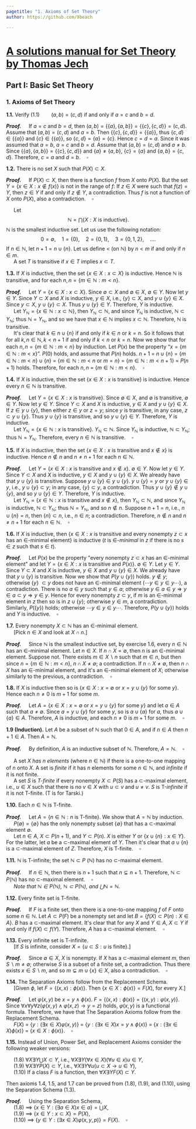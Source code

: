 ```yaml
---
pagetitle: "1. Axioms of Set Theory"
author: https://github.com/9beach

---
```

# [A solutions manual for Set Theory by Thomas Jech](README.md)
## Part I: Basic Set Theory
### 1. Axioms of Set Theory

**1.1.** Verify (1.1)$\qquad(a, b) = (c, d)$ if and only if $a = c$ and
$b = d$.

**_Proof._**&nbsp;$\quad$If $a=c$ and $b=d$, then $(a,b)=\{\{a\},\{a,b\}
\}=\{\{c\},\{c,d\}\}=(c,d)$. Assume that $(a,b)=(c,d)$ and $a=b$. Then
$\{\{c\},\{c,d\}\}=\{\{a\}\}$, thus $\{c,d\}\in\{\{a\}\}$ and
$\{c\}\in\{\{a\}\}$, so $\{c,d\}=\{a\}=\{c\}$. Hence $c=d=a$. Since it was
assumed that $a=b$, $a=c$ and $b=d$. Assume that $(a,b)=(c,d)$ and $a\neq b$.
Since $\{\{a\},\{a,b\}\}=\{\{c\},\{c,d\}\}$ and $\{a\}\neq\{a,b\}$,
$\{c\} =\{a\}$ and $\{a,b\} =\{c,d\}$. Therefore, $c=a$ and
$d=b$.$\quad\square$

**1.2.** There is no set $X$ such that $P(X)\subset X$.

**_Proof._**&nbsp;$\quad$If $P(X)\subset X$, then there is a
function $f$ from $X$ onto $P(X)$. But the set $Y =\{x\in X : x\notin
f(x)\}$ is not in the range of $f$: If $z\in X$ were such
that $f(z)=Y$, then $z\in Y$ if and only if $z\notin Y$, a contradiction.
Thus $f$ is not a function of $X$ onto $P(X)$, also a
contradiction.$\quad\square$

&nbsp;$\quad$Let
$$
\mathbb{N} =\bigcap\{X : X\text{ is inductive}\}.
$$
$\mathbb{N}$ is the smallest inductive set. Let us use the following notation:
$$
0 =\emptyset,\quad 1 =\{0\},\quad 2 =\{0, 1\},\quad 3 =\{0, 1, 2\},\quad
....
$$
If $n\in\mathbb{N}$, let $n + 1 = n\cup\{n\}$. Let us define $<$ (on
$\mathbb{N}$) by $n < m$ if and only if $n\in m$.\
&nbsp;$\quad$A set $T$ is transitive if $x\in T$ implies $x\subset T$.

**1.3.** If $X$ is inductive, then the set $\{x\in X : x\subset X\}$ is
inductive. Hence $\mathbb{N}$ is transitive, and for each $n, n=\{m\in
\mathbb{N} :m<n\}$.

**_Proof._**&nbsp;$\quad$Let $Y =\{x\in X : x\subset X\}$. Since
$\emptyset\subset X$ and $\emptyset\in X$, $\emptyset\in Y$. Now let
$y\in Y$. Since $Y\subset X$ and $X$ is inductive, $y\in X$, i.e.,
$\{y\}\subset X$, and $y\cup\{y\}\in X$. Since $y\subset X$, $y
\cup\{y\}\subset X$. Thus $y\cup\{y\}\in Y$. Therefore, $Y$ is
inductive.
\
&nbsp;$\quad$Let $Y_\mathbb{N} =\{x\in\mathbb{N} : x\subset
\mathbb{N}\}$, then $Y_\mathbb{N}\subset\mathbb{N}$, and since
$Y_\mathbb{N}$ is inductive, $\mathbb{N}\subset Y_\mathbb{N}$; thus
$\mathbb{N} = Y_\mathbb{N}$, and so we have that $x\in\mathbb{N}$ implies
$x\subset\mathbb{N}$. Therefore, $\mathbb{N}$ is transitive.
\
&nbsp;$\quad$It's clear that $k\in n\cup\{n\}$ if and only if $k
\in n$ or $k = n$. So it follows that for all $k, n\in\mathbb{N}, k< n + 1$
if and only if $k< n$ or $k = n$. Now we show that for each $n, n=\{m\in
\mathbb{N} :m<n\}$ by induction. Let $P(x)$ be the property “$x =\{m
\in\mathbb{N} : m < x\}$”. $P(0)$ holds, and assume that $P(n)$ holds.
$n + 1$ $=$ $n\cup\{n\}$ $=$ $\{m\in\mathbb{N} : m < n\}\cup\{n\}$ $=$
$\{m\in\mathbb{N} : m < n\text{ or } m = n\}$ $=$ $\{m\in\mathbb{N} :
m < n + 1\}$ $=$ $P(n+1)$ holds. Therefore, for each $n, n$ $=$
$\{m\in\mathbb{N} :m<n\}$.$\quad\square$

**1.4.** If $X$ is inductive, then the set $\{x\in X : x\text{ is
transitive}\}$ is inductive. Hence every $n\in\mathbb{N}$ is transitive.

**_Proof._**&nbsp;$\quad$Let $Y =\{x\in X : x\text{ is transitive}\}$.
Since $\emptyset\in X$, and $\emptyset$ is transitive, $\emptyset\in Y$.
Now let $y\in Y$. Since $Y\subset X$ and $X$ is inductive, $y\in X$
and $y\cup\{y\}\in X$. If $z\in y\cup\{y\}$, then either $z\in y$ or
$z = y$; since $y$ is transitive, in any case, $z\subset y\cup\{y\}$. Thus
$y\cup\{y\}$ is transitive, and so $y\cup\{y\}\in Y$. Therefore,
$Y$ is inductive.\
&nbsp;$\quad$Let $Y_\mathbb{N} =\{x\in\mathbb{N} : x\text{ is
transitive}\}$. $Y_\mathbb{N}\subset\mathbb{N}$. Since
$Y_\mathbb{N}$ is inductive, $\mathbb{N}\subset Y_\mathbb{N}$; thus
$\mathbb{N} = Y_\mathbb{N}$. Therefore, every $n\in\mathbb{N}$ is
transitive.$\quad\square$

**1.5.** If $X$ is inductive, then the set $\{x\in X : x$ is transitive
and $x\notin x\}$ is inductive. Hence $n\notin n$ and $n\ne n + 1$ for
each $n\in\mathbb{N}$.

**_Proof._**&nbsp;$\quad$Let $Y =\{x\in X : x$ is transitive and $x
\notin x\}$. $\emptyset\in Y$. Now let $y\in Y$. Since
$Y\subset X$ and $X$ is inductive, $y\in X$ and $y\cup\{y\}\in X$. We
already have that $y\cup\{y\}$ is transitive. Suppose $y\cup\{y\}\in y
\cup\{y\}$. $y\cup\{y\} = y$ or $y\cup\{y\}\in y$, i.e., $y\cup
\{y\}\subset y$; in any case, $\{y\}\subset y$, a
contradiction. Thus $y\cup\{y\}\notin y\cup\{y\}$, and so $y\cup\{y\}
\in Y$. Therefore, $Y$ is inductive.\
&nbsp;$\quad$Let $Y_\mathbb{N} =\{x\in\mathbb{N} : x\text{ is
transitive and } x\notin x\}$, then $Y_\mathbb{N}\subset\mathbb{N}$, and
since $Y_\mathbb{N}$ is inductive, $\mathbb{N}\subset Y_\mathbb{N}$; thus
$\mathbb{N} = Y_\mathbb{N}$, and so $n\notin n$. Suppose $n+1=n$, i.e.,
$n\cup\{n\} = n$, then $\{n\}\subset n$, i.e., $n\in n$; a contradiction.
Therefore, $n\notin n$ and $n\ne n + 1$ for each $n\in\mathbb
{N}$.$\quad\square$

**1.6.** If $X$ is inductive, then $\{x\in X:x$ is transitive and every
nonempty $z\subset x$ has an $\in$-minimal $\text{element}\}$ is
inductive ($t$ is $\in$-_minimal_ in $z$ if there is no $s\in z$ such
that $s\in t$).

**_Proof._**&nbsp;$\quad$Let $P(x)$ be the property "every nonempty $z
\subset x$ has an $\in$-minimal element" and let $Y =\{x\in X : x$ is
transitive and $P(x)\}$.
$\emptyset\in Y$. Let $y\in Y$. Since $Y\subset X$ and $X$ is
inductive, $y\in X$ and $y\cup\{y\}\in X$. We already have that $y
\cup\{y\}$ is transitive. Now we show that
$P(y\cup\{y\})$ holds. $y\notin y$; otherwise
$\{y\}$ $\subset y$ does not have an $\in$-minimal element ($\cdots y\in y
\in y\cdots$), a contradiction. There is no $a\in y$ such that
$y\in a$; otherwise $y\in a\in y\Rightarrow y\in a\subset
y\Rightarrow y\in y$.
Hence for every nonempty $z\subset y$,
if $m$ is an $\in$-minimal element
in $z$ then so is in $z\cup\{y\}$; otherwise $y\in m$, a contradiction.
Similarly, $P(\{y\})$ holds; otherwise $\cdots y\in y\in y\cdots$.
Therefore, $P(y\cup\{y\})$ holds and $Y$ is inductive.$\quad\square$

**1.7.** Every nonempty $X\subset\mathbb{N}$ has an $\in$-minimal
element.\
&nbsp;$\quad$[Pick $n\in X$ and look at $X\cap n$.]

**_Proof._**&nbsp;$\quad$Since $\mathbb{N}$ is the smallest inductive
set, by exercise 1.6, every $n\in\mathbb{N}$ has an $\in$-minimal element.
Let $n\in X$. If $n\cap X =\emptyset$, then
$n$ is an $\in$-minimal element. Suppose not. There exists $m\in X
\smallsetminus n$ such that $m\in n$, but then since $n=\{m\in\mathbb{N}:
m<n\}$, $n\cap X\neq\emptyset$; a contradiction. If $n\cap X\neq
\emptyset$, then $n\cap X$ has an $\in$-minimal element,
and it's an $\in$-minimal element of $X$; otherwise similarly to the
previous, a contradiction.$\quad\square$

**1.8.** If $X$ is inductive then so is $\{x\in X:x=\emptyset$ or $x=y\cup
\{y\}$ for some $y\}$. Hence each $n\ne 0$ is $m + 1$ for some $m$.

**_Proof._**&nbsp;$\quad$Let $A =\{x\in X:x=\emptyset\text{ or }x=
y\cup\{y\}$ for some $y\}$ and let $a\in A$ such that $a\neq\emptyset$. Since $a = y\cup
\{y\}$ for some $y$, so is $a\cup\{a\}$ for $a$, thus
$a\cup\{a\}\in A$. Therefore, $A$ is inductive, and each $n\ne 0$ is
$m + 1$ for some $m$.$\quad\square$

**1.9 (Induction).** Let $A$ be a subset of $\mathbb{N}$ such that $0
\in A$, and if $n\in A$ then $n+1\in A$. Then $A=\mathbb{N}$.

**_Proof._**&nbsp;$\quad$By definition, $A$ is an inductive subset of
$\mathbb{N}$. Therefore, $A =\mathbb{N}$.$\quad\square$

&nbsp;$\quad$A set $X$ _has $n$ elements_ (where $n\in\mathbb{N}$) if there
is a one-to-one mapping of $n$ onto $X$. A set is _finite_ if it has $n$
elements for some $n\in\mathbb{N}$, and _infinite_ if it is not finite.\
&nbsp;$\quad$A set $S$ is _T-finite_ if every nonempty $X\subset P (S)$ has a
$\subset$-maximal element, i.e., $u\in X$ such that there is no $v\in X$
with $u\subset v$ and $u\ne v$. $S$ is T-_infinite_ if it is not T-finite.
(T is for Tarski.)

**1.10.** Each $n\in\mathbb{N}$ is T-finite.

**_Proof._**&nbsp;$\quad$Let $A =\{n\in\mathbb{N} : n\text{ is
T-finite}\}$. We show that $A =\mathbb{N}$ by induction.\
&nbsp;$\quad$$P(\emptyset) =\{\emptyset\}$ has the only nonempty
subset $\{\emptyset\}$ that has a $\subset$-maximal element $\emptyset$.\
&nbsp;$\quad$Let $n\in A$, $X\subset P(n + 1)$, and $Y\subset
P(n)$. $X$ is either $Y$ or $\{x\cup\{n\} : x\in Y$\}. For the latter,
let $a$ be a $\subset$-maximal element of $Y$. Then it's clear that
$a\cup\{n\}$ is a $\subset$-maximal element of $Z$. Therefore, $X$ is
T-finite.$\quad\square$

**1.11.** $\mathbb{N}$ is T-infinite; the set $\mathbb{N}\subset P$
($\mathbb{N}$) has no $\subset$-maximal element.

**_Proof._**&nbsp;$\quad$If $n\in\mathbb{N}$, then there is $n + 1$
such that $n\subsetneq n + 1$. Therefore, $\mathbb{N}\subset P(\mathbb{N})$
has no $\subset$-maximal element.$\quad\square$\
&nbsp;$\quad$_Note that $\mathbb{N}\in P(\mathbb{N})$, $\mathbb{N}
\subset P(\mathbb{N})$, and $\bigcup\mathbb{N} =\mathbb{N}$._

**1.12.** Every finite set is T-finite.

**_Proof._**&nbsp;$\quad$If $F$ is a finite set, then
there is a one-to-one mapping $f$ of $F$ onto some $n\in\mathbb{N}$.
Let ${A}\subset P(F)$ be a nonempty set and let ${B} =
\{ f(X)\subset P(n) : X\in {A}\}$. $B$ has
a $\subset$-maximal element. It's clear that for any $X$ and $Y\in A$,
$X\subset Y$
if and only if $f(X)\subset f(Y)$. Therefore, ${A}$ has a $\subset$-maximal
element.$\quad\square$

**1.13.** Every infinite set is T-infinite.\
&nbsp;$\quad$[If $S$ is infinite, consider $X =\{u\subset S : u\text{
is finite}\}$.]

**_Proof._**&nbsp;$\quad$Since $\emptyset\in X$, $X$ is nonempty. If
$X$ has a $\subset$-maximal element $m$, then $S\smallsetminus m\neq
\emptyset$; otherwise $S$ is a subset of a finite set, a contradiction.
Thus there exists $x\in S\smallsetminus m$, and so $m\subsetneq m\cup
\{x\}\in X$, also a contradiction.$\quad\square$

**1.14.** The Separation Axioms follow from the Replacement Schema.\
&nbsp;$\quad$[Given $\phi$, let $F =\{(x,x) :\phi (x)\}$. Then $\{x
\in X :\phi (x)\} = F(X)$, for every $X$.]

**_Proof._**&nbsp;$\quad$Let $\varphi(x, y)$ be $x = y\wedge
\phi(x)$. $F =\{(x,x) :\phi(x)\} =\{(x,y) :\varphi(x,y)\}$.
Since $\forall x\forall y\forall z(\varphi(x,y)\wedge
\varphi(x,z)\to y = z)$ holds, $\varphi(x,y)$ is a functional
formula. Therefore, we have that The Separation Axioms follow from the
Replacement Schema.\
&nbsp;$\quad$$F(X)$ $=$ $\{y : (\exists x\in X)\varphi(x, y)\}$ $=$
$\{y:(\exists x\in X)x = y\wedge\phi(x)\}$ $=$
$\{x:(\exists x\in X)\phi(x)\}$ $=$
$\{x\in X :\phi (x)\}$.$\quad\square$

**1.15.** Instead of Union, Power Set, and Replacement Axioms consider the
following weaker versions:

&nbsp;$\quad$(1.8) $\forall X\exists Y\bigcup X\subset Y$, i.e.,
$\forall X\exists Y(\forall x\in X)(\forall u\in x)u\in Y$,\
&nbsp;$\quad$(1.9) $\forall X\exists Y P(X)\subset Y$, i.e.,
$\forall X\exists Y\forall u(u\subset X\to u\in Y)$,\
&nbsp;$\quad$(1.10) If a class $F$ is a function, then $\forall X\exists
Y F(X)\subset Y$.

Then axioms 1.4, 1.5, and 1.7 can be proved from (1.8), (1.9), and (1.10),
using the Separation Schema (1.3).

**_Proof._**&nbsp;$\quad$Using the Separation Schema,\
&nbsp;$\quad$(1.8) $\implies$ $\{ x\in Y : (\exists a\in X)x\in a\} =
\bigcup X$,\
&nbsp;$\quad$(1.9) $\implies$ $\{ x\in Y : x\subset X\} = P(X)$,\
&nbsp;$\quad$(1.10) $\implies$ $\{ y\in Y : (\exists x\in X)\varphi(x,y,p)
\} = F(X)$.$\quad\square$
